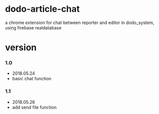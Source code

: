 # dodo-article-chat
a chrome extension for chat between reporter and editor in dodo_system, using firebase realdatabase


# version 

### 1.0
- 2018.05.24
- basic chat function
### 1.1
- 2018.05.26
- add send file function

